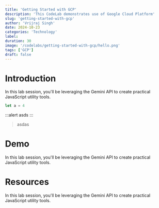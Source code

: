```yaml
---
title: 'Getting Started with GCP'
description: 'This CodeLab demonstrates use of Google Cloud Platform'
slug: 'getting-started-with-gcp'
author: 'Vrijraj Singh'
date: 2024-10-23
categories: 'Technology'
label: 
duration: 30
image: '/codelabs/getting-started-with-gcp/hello.png'
tags: ['GCP']
draft: false
---
```


# Introduction 
In this lab session, you'll be leveraging the Gemini API to create practical JavaScript utility tools.

```js
let a = 4
```

:::alert
asds
:::

> asdas


# Demo 
In this lab session, you'll be leveraging the Gemini API to create practical JavaScript utility tools.


# Resources 
In this lab session, you'll be leveraging the Gemini API to create practical JavaScript utility tools.